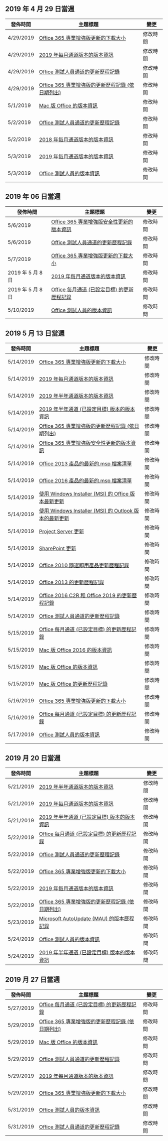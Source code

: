 <!-- This file is generated automatically each week. Changes made to this file will be overwritten.-->




## <a name="week-of-april-29-2019"></a>2019 年 4 月 29 日當週


| 發佈時間 |主題標題 | 變更 |
|------|------------|--------|
| 4/29/2019 | [Office 365 專業增強版更新的下載大小](/OfficeUpdates/download-sizes-office365-proplus-updates) | 修改時間 |
| 4/29/2019 | [2019 年每月通道版本的版本資訊](/OfficeUpdates/monthly-channel-2019) | 修改時間 |
| 4/29/2019 | [Office 測試人員通道的更新歷程記錄](/OfficeUpdates/update-history-office-insider) | 修改時間 |
| 4/29/2019 | [Office 365 專業增強版的更新歷程記錄 (依日期列出)](/OfficeUpdates/update-history-office365-proplus-by-date) | 修改時間 |
| 5/1/2019 | [Mac 版 Office 的版本資訊](/OfficeUpdates/release-notes-office-for-mac) | 修改時間 |
| 5/2/2019 | [Office 測試人員通道的更新歷程記錄](/OfficeUpdates/update-history-office-insider) | 修改時間 |
| 5/2/2019 | [2018 年每月通道版本的版本資訊](/OfficeUpdates/monthly-channel-2018) | 修改時間 |
| 5/3/2019 | [2019 年每月通道版本的版本資訊](/OfficeUpdates/monthly-channel-2019) | 修改時間 |
| 5/3/2019 | [Office 測試人員的版本資訊](/OfficeUpdates/release-notes-office-insider) | 修改時間 |


## <a name="week-of-may-06-2019"></a>2019 年 06 日當週


| 發佈時間 |主題標題 | 變更 |
|------|------------|--------|
| 5/6/2019 | [Office 365 專業增強版安全性更新的版本資訊](/OfficeUpdates/office365-proplus-security-updates) | 修改時間 |
| 5/6/2019 | [Office 測試人員通道的更新歷程記錄](/OfficeUpdates/update-history-office-insider) | 修改時間 |
| 5/7/2019 | [Office 365 專業增強版更新的下載大小](/OfficeUpdates/download-sizes-office365-proplus-updates) | 修改時間 |
| 2019 年 5 月 8 日 | [2019 年每月通道版本的版本資訊](/OfficeUpdates/monthly-channel-2019) | 修改時間 |
| 2019 年 5 月 8 日 | [Office 每月通道 (已設定目標) 的更新歷程記錄](/OfficeUpdates/update-history-monthly-channel-targeted) | 修改時間 |
| 5/10/2019 | [Office 測試人員的版本資訊](/OfficeUpdates/release-notes-office-insider) | 修改時間 |


## <a name="week-of-may-13-2019"></a>2019 5 月 13 日當週


| 發佈時間 |主題標題 | 變更 |
|------|------------|--------|
| 5/14/2019 | [Office 365 專業增強版更新的下載大小](/OfficeUpdates/download-sizes-office365-proplus-updates) | 修改時間 |
| 5/14/2019 | [2019 年每月通道版本的版本資訊](/OfficeUpdates/monthly-channel-2019) | 修改時間 |
| 5/14/2019 | [2019 年半年通道版本的版本資訊](/OfficeUpdates/semi-annual-channel-2019) | 修改時間 |
| 5/14/2019 | [2019 年半年通道 (已設定目標) 版本的版本資訊](/OfficeUpdates/semi-annual-channel-targeted-2019) | 修改時間 |
| 5/14/2019 | [Office 365 專業增強版的更新歷程記錄 (依日期列出)](/OfficeUpdates/update-history-office365-proplus-by-date) | 修改時間 |
| 5/14/2019 | [Office 365 專業增強版安全性更新的版本資訊](/OfficeUpdates/office365-proplus-security-updates) | 修改時間 |
| 5/14/2019 | [Office 2013 產品的最新的.msp 檔案清單](/OfficeUpdates/msp-files-office-2013) | 修改時間 |
| 5/14/2019 | [Office 2016 產品的最新的.msp 檔案清單](/OfficeUpdates/msp-files-office-2016) | 修改時間 |
| 5/14/2019 | [使用 Windows Installer (MSI) 的 Office 版本最新更新](/OfficeUpdates/office-updates-msi) | 修改時間 |
| 5/14/2019 | [使用 Windows Installer (MSI) 的 Outlook 版本的最新更新](/OfficeUpdates/outlook-updates-msi) | 修改時間 |
| 5/14/2019 | [Project Server 更新](/OfficeUpdates/project-server-updates) | 修改時間 |
| 5/14/2019 | [SharePoint 更新](/OfficeUpdates/sharepoint-updates) | 修改時間 |
| 5/14/2019 | [Office 2010 隨選即用產品更新歷程記錄](/OfficeUpdates/update-history-office-2010-click-to-run) | 修改時間 |
| 5/14/2019 | [Office 2013 的更新歷程記錄](/OfficeUpdates/update-history-office-2013) | 修改時間 |
| 5/14/2019 | [Office 2016 C2R 和 Office 2019 的更新歷程記錄](/OfficeUpdates/update-history-office-2019) | 修改時間 |
| 5/14/2019 | [Office 測試人員通道的更新歷程記錄](/OfficeUpdates/update-history-office-insider) | 修改時間 |
| 5/15/2019 | [Office 每月通道 (已設定目標) 的更新歷程記錄](/OfficeUpdates/update-history-monthly-channel-targeted) | 修改時間 |
| 5/15/2019 | [Mac 版 Office 2016 的版本資訊](/OfficeUpdates/release-notes-office-2016-mac) | 修改時間 |
| 5/15/2019 | [Mac 版 Office 的版本資訊](/OfficeUpdates/release-notes-office-for-mac) | 修改時間 |
| 5/15/2019 | [Mac 版 Office 的更新歷程記錄](/OfficeUpdates/update-history-office-for-mac) | 修改時間 |
| 5/16/2019 | [Office 365 專業增強版更新的下載大小](/OfficeUpdates/download-sizes-office365-proplus-updates) | 修改時間 |
| 5/16/2019 | [Office 每月通道 (已設定目標) 的更新歷程記錄](/OfficeUpdates/update-history-monthly-channel-targeted) | 修改時間 |
| 5/17/2019 | [Office 測試人員的版本資訊](/OfficeUpdates/release-notes-office-insider) | 修改時間 |


## <a name="week-of-may-20-2019"></a>2019 月 20 日當週


| 發佈時間 |主題標題 | 變更 |
|------|------------|--------|
| 5/21/2019 | [2019 年半年通道版本的版本資訊](/OfficeUpdates/semi-annual-channel-2019) | 修改時間 |
| 5/21/2019 | [2019 年每月通道版本的版本資訊](/OfficeUpdates/monthly-channel-2019) | 修改時間 |
| 5/21/2019 | [2019 年半年通道 (已設定目標) 版本的版本資訊](/OfficeUpdates/semi-annual-channel-targeted-2019) | 修改時間 |
| 5/22/2019 | [Office 每月通道 (已設定目標) 的更新歷程記錄](/OfficeUpdates/update-history-monthly-channel-targeted) | 修改時間 |
| 5/22/2019 | [Office 測試人員通道的更新歷程記錄](/OfficeUpdates/update-history-office-insider) | 修改時間 |
| 5/22/2019 | [Office 365 專業增強版更新的下載大小](/OfficeUpdates/download-sizes-office365-proplus-updates) | 修改時間 |
| 5/22/2019 | [2019 年每月通道版本的版本資訊](/OfficeUpdates/monthly-channel-2019) | 修改時間 |
| 5/22/2019 | [Office 365 專業增強版的更新歷程記錄 (依日期列出)](/OfficeUpdates/update-history-office365-proplus-by-date) | 修改時間 |
| 5/23/2019 | [Microsoft AutoUpdate (MAU) 的版本歷程記錄](/OfficeUpdates/release-history-microsoft-autoupdate) | 修改時間 |
| 5/24/2019 | [Office 測試人員的版本資訊](/OfficeUpdates/release-notes-office-insider) | 修改時間 |
| 5/24/2019 | [2019 年半年通道 (已設定目標) 版本的版本資訊](/OfficeUpdates/semi-annual-channel-targeted-2019) | 修改時間 |


## <a name="week-of-may-27-2019"></a>2019 月 27 日當週


| 發佈時間 |主題標題 | 變更 |
|------|------------|--------|
| 5/27/2019 | [Office 每月通道 (已設定目標) 的更新歷程記錄](/OfficeUpdates/update-history-monthly-channel-targeted) | 修改時間 |
| 5/29/2019 | [Office 365 專業增強版的更新歷程記錄 (依日期列出)](/OfficeUpdates/update-history-office365-proplus-by-date) | 修改時間 |
| 5/29/2019 | [Mac 版 Office 的版本資訊](/OfficeUpdates/release-notes-office-for-mac) | 修改時間 |
| 5/29/2019 | [Office 測試人員通道的更新歷程記錄](/OfficeUpdates/update-history-office-insider) | 修改時間 |
| 5/29/2019 | [2019 年每月通道版本的版本資訊](/OfficeUpdates/monthly-channel-2019) | 修改時間 |
| 5/29/2019 | [Office 365 專業增強版更新的下載大小](/OfficeUpdates/download-sizes-office365-proplus-updates) | 修改時間 |
| 5/31/2019 | [Office 測試人員的版本資訊](/OfficeUpdates/release-notes-office-insider) | 修改時間 |
| 5/31/2019 | [Office 測試人員通道的更新歷程記錄](/OfficeUpdates/update-history-office-insider) | 修改時間 |
